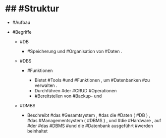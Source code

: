 # ## #Struktur 

 - #Aufbau 
 - #Begriffe 

	 - #DB 

		 - #Speicherung und #Organisation von #Daten . 

	 - #DBS 

		 - #Funktionen 

			 - Bietet #Tools #und #Funktionen , um #Datenbanken #zu verwalten . 
			 - Durchführen #der #CRUD #Operationen 
			 - #Bereitstellen von #Backup- und 

	 - #DMBS 

		 - Beschreibt #das #Gesamtsystem , #das die #Daten ( #DB ) , #das #Managementsystem ( #DBMS ) , und #die #Hardware , auf #der #das #DBMS #und die #Datenbank ausgeführt #werden beinhaltet 
